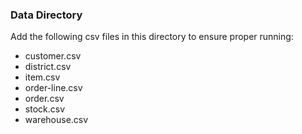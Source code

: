 ### Data Directory

Add the following csv files in this directory to ensure proper running:

* customer.csv
* district.csv
* item.csv
* order-line.csv
* order.csv
* stock.csv
* warehouse.csv
